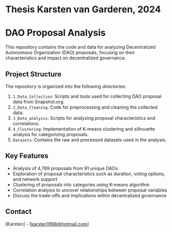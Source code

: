 # Thesis Karsten van Garderen, 2024

# DAO Proposal Analysis

This repository contains the code and data for analyzing Decentralized Autonomous Organization (DAO) proposals, focusing on their characteristics and impact on decentralized governance.

## Project Structure

The repository is organized into the following directories:

1. `1_Data_Collection`: Scripts and tools used for collecting DAO proposal data from Snapshot.org.
2. `2_Data_Cleaning`: Code for preprocessing and cleaning the collected data.
3. `3_Data_analysis`: Scripts for analyzing proposal characteristics and correlations.
4. `4_Clustering`: Implementation of K-means clustering and silhouette analysis for categorizing proposals.
5. `Datasets`: Contains the raw and processed datasets used in the analysis.

## Key Features

- Analysis of 4,769 proposals from 91 unique DAOs
- Exploration of proposal characteristics such as duration, voting options, and network support
- Clustering of proposals into categories using K-means algorithm
- Correlation analysis to uncover relationships between proposal variables
- Discuss the trade-offs and implications within decentralized governance



## Contact

[Karsten] - [karsten1998@hotmail.com]
